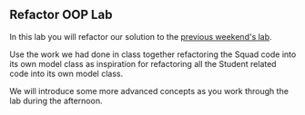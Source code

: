 ## Refactor OOP Lab 

In this lab you will refactor our solution to the [previous weekend's
lab](https://github.com/wdi-sf-jan/squad_lab).


Use the work we had done in class together refactoring the Squad code into its own model class as inspiration for refactoring all the Student related code into its own model class.

We will introduce some more advanced concepts as you work through the lab during the afternoon.